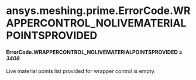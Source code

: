<a id="ansys-meshing-prime-errorcode-wrappercontrol-nolivematerialpointsprovided"></a>

# ansys.meshing.prime.ErrorCode.WRAPPERCONTROL_NOLIVEMATERIALPOINTSPROVIDED

<a id="ansys.meshing.prime.ErrorCode.WRAPPERCONTROL_NOLIVEMATERIALPOINTSPROVIDED"></a>

#### ErrorCode.WRAPPERCONTROL_NOLIVEMATERIALPOINTSPROVIDED *= 3408*

Live material points list provided for wrapper control is empty.

<!-- !! processed by numpydoc !! -->
